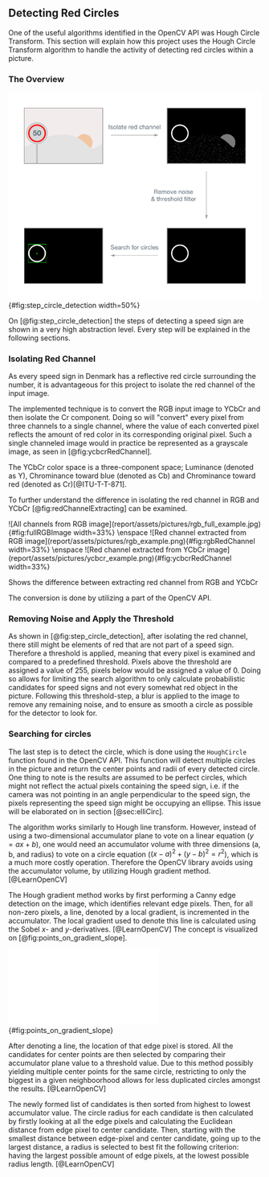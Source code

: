 ## Detecting Red Circles
One of the useful algorithms identified in the OpenCV API was Hough Circle Transform.
This section will explain how this project uses the Hough Circle Transform algorithm to handle the activity of detecting red circles within a picture. 

### The Overview

![Step overview of circle detection](report/assets/pictures/CircleDetection.png){#fig:step_circle_detection width=50%}

On [@fig:step_circle_detection] the steps of detecting a speed sign are shown in a very high abstraction level. Every step will be explained in the following sections.


### Isolating Red Channel
As every speed sign in Denmark has a reflective red circle surrounding the number, it is advantageous for this project to isolate the red channel of the input image. 

The implemented technique is to convert the RGB input image to YCbCr and then isolate the Cr component. Doing so will "convert" every pixel from three channels to a single channel, where the value of each converted pixel reflects the amount of red color in its corresponding original pixel. Such a single channeled image would in practice be represented as a grayscale image, as seen in [@fig:ycbcrRedChannel].

The YCbCr color space is a three-component space; Luminance (denoted as Y), Chrominance toward blue (denoted as Cb) and Chrominance toward red (denoted as Cr)[@ITU-T-T-871].

To further understand the difference in isolating the red channel in RGB and YCbCr [@fig:redChannelExtracting] can be examined.

<div id="fig:redChannelExtracting">
![All channels from RGB image](report/assets/pictures/rgb_full_example.jpg){#fig:fullRGBImage width=33%}
\enspace
![Red channel extracted from RGB image](report/assets/pictures/rgb_example.png){#fig:rgbRedChannel width=33%}
\enspace
![Red channel extracted from YCbCr image](report/assets/pictures/ycbcr_example.png){#fig:ycbcrRedChannel width=33%}

 Shows the difference between extracting red channel from RGB and YCbCr
</div>

The conversion is done by utilizing a part of the OpenCV API.

### Removing Noise and Apply the Threshold
As shown in [@fig:step_circle_detection], after isolating the red channel, there still might be elements of red that are not part of a speed sign. Therefore a threshold is applied, meaning that every pixel is examined and compared to a predefined threshold. Pixels above the threshold are assigned a value of 255, pixels below would be assigned a value of 0. Doing so allows for limiting the search algorithm to only calculate probabilistic candidates for speed signs and not every somewhat red object in the picture. Following this threshold-step, a blur is applied to the image to remove any remaining noise, and to ensure as smooth a circle as possible for the detector to look for.

### Searching for circles
The last step is to detect the circle, which is done using the `HoughCircle` function found in the OpenCV API. This function will detect multiple circles in the picture and return the center points and radii of every detected circle. One thing to note is the results are assumed to be perfect circles, which might not reflect the actual pixels containing the speed sign, i.e. if the camera was not pointing in an angle perpendicular to the speed sign, the pixels representing the speed sign might be occupying an ellipse. This issue will be elaborated on in section [@sec:elliCirc].

The algorithm works similarly to Hough line transform. However, instead of using a two-dimensional accumulator plane to vote on a linear equation ($y=ax+b$), one would need an accumulator volume with three dimensions (a, b, and radius) to vote on a circle equation ($(x-a)^2+(y-b)^2=r^2$), which is a much more costly operation. Therefore the OpenCV library avoids using the accumulator volume, by utilizing Hough gradient method.[@LearnOpenCV] 

The Hough gradient method works by first performing a Canny edge detection on the image, which identifies relevant edge pixels. Then, for all non-zero pixels, a line, denoted by a local gradient, is incremented in the accumulator. The local gradient used to denote this line is calculated using the Sobel $x$- and $y$-derivatives. [@LearnOpenCV]
The concept is visualized on [@fig:points_on_gradient_slope]. 

![Illustrative example of how the Hough gradient method increments all point on the slope](report/assets/pictures/gradient_of_circle.pdf){#fig:points_on_gradient_slope}

After denoting a line, the location of that edge pixel is stored. All the candidates for center points are then selected by comparing their accumulator plane value to a threshold value. Due to this method possibly yielding multiple center points for the same circle, restricting to only the biggest in a given neighboorhood allows for less duplicated circles amongst the results. [@LearnOpenCV]

The newly formed list of candidates is then sorted from highest to lowest accumulator value. The circle radius for each candidate is then calculated by firstly looking at all the edge pixels and calculating the Euclidean distance from edge pixel to center candidate. Then, starting with the smallest distance between edge-pixel and center candidate, going up to the largest distance, a radius is selected to best fit the following criterion: having the largest possible amount of edge pixels, at the lowest possible radius length. [@LearnOpenCV]
